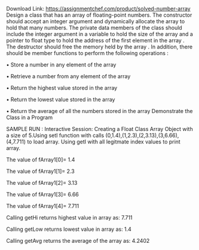 Download Link: https://assignmentchef.com/product/solved-number-array
<br>
Design a class that has an array of floating-point numbers. The constructor should accept an integer argument and dynamically allocate the array to hold that many numbers. The private data members of the class should include the integer argument in a variable to hold the size of the array and a pointer to float type to hold the address of the first element in the array . The destructor should free the memory held by the array . In addition, there should be member functions to perform the following operations :

• Store a number in any element of the array

• Retrieve a number from any element of the array

• Return the highest value stored in the array

• Return the lowest value stored in the array

• Return the average of all the numbers stored in the array Demonstrate the Class in a Program

SAMPLE RUN : Interactive Session: Creating a Float Class Array Object with a size of 5.Using setI function with calls (0,1.4),(1,2.3),(2,3.13),(3,6.66),(4,7.711) to load array. Using getI with all legitmate index values to print array.

The value of fArray1[0]= 1.4

The value of fArray1[1]= 2.3

The value of fArray1[2]= 3.13

The value of fArray1[3]= 6.66

The value of fArray1[4]= 7.711

Calling getHi returns highest value in array as: 7.711

Calling getLow returns lowest value in array as: 1.4

Calling getAvg returns the average of the array as: 4.2402